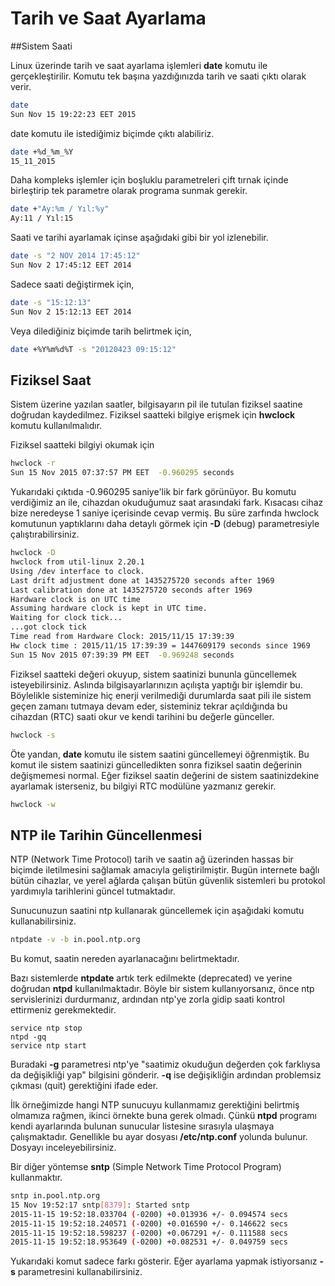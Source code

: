 # Tarih ve Saat Ayarlama

##Sistem Saati

Linux üzerinde tarih ve saat ayarlama işlemleri **date** komutu ile gerçekleştirilir. Komutu tek başına yazdığınızda tarih ve saati çıktı olarak verir.

```bash
date
Sun Nov 15 19:22:23 EET 2015
```

date komutu ile istediğimiz biçimde çıktı alabiliriz.

```bash
date +%d_%m_%Y
15_11_2015
```

Daha kompleks işlemler için boşluklu parametreleri çift tırnak içinde birleştirip tek parametre olarak programa sunmak gerekir.

```bash
date +"Ay:%m / Yıl:%y"
Ay:11 / Yıl:15
```

Saati ve tarihi ayarlamak içinse aşağıdaki gibi bir yol izlenebilir.

```bash
date -s "2 NOV 2014 17:45:12"
Sun Nov 2 17:45:12 EET 2014
```

Sadece saati değiştirmek için,

```bash
date -s "15:12:13"
Sun Nov 2 15:12:13 EET 2014
```

Veya dilediğiniz biçimde tarih belirtmek için,


```bash
date +%Y%m%d%T -s "20120423 09:15:12"
```
## Fiziksel Saat

Sistem üzerine yazılan saatler, bilgisayarın pil ile tutulan fiziksel saatine doğrudan kaydedilmez. Fiziksel saatteki bilgiye erişmek için **hwclock** komutu kullanılmalıdır.

Fiziksel saatteki bilgiyi okumak için

```bash
hwclock -r
Sun 15 Nov 2015 07:37:57 PM EET  -0.960295 seconds
```

Yukarıdaki çıktıda -0.960295 saniye'lik bir fark görünüyor. Bu komutu verdiğimiz an ile, cihazdan okuduğumuz saat arasındaki fark. Kısacası cihaz bize neredeyse 1 saniye içerisinde cevap vermiş. Bu süre zarfında hwclock komutunun yaptıklarını daha detaylı görmek için **-D** (debug) parametresiyle çalıştırabilirsiniz.

```bash
hwclock -D
hwclock from util-linux 2.20.1
Using /dev interface to clock.
Last drift adjustment done at 1435275720 seconds after 1969
Last calibration done at 1435275720 seconds after 1969
Hardware clock is on UTC time
Assuming hardware clock is kept in UTC time.
Waiting for clock tick...
...got clock tick
Time read from Hardware Clock: 2015/11/15 17:39:39
Hw clock time : 2015/11/15 17:39:39 = 1447609179 seconds since 1969
Sun 15 Nov 2015 07:39:39 PM EET  -0.969248 seconds
```

Fiziksel saatteki değeri okuyup, sistem saatinizi bununla güncellemek isteyebilirsiniz. Aslında bilgisayarlarınızın açılışta yaptığı bir işlemdir bu. Böylelikle sisteminize hiç enerji verilmediği durumlarda saat pili ile sistem geçen zamanı tutmaya devam eder, sisteminiz tekrar açıldığında bu cihazdan (RTC) saati okur ve kendi tarihini bu değerle günceller.

```bash
hwclock -s
```

Öte yandan, **date** komutu ile sistem saatini güncellemeyi öğrenmiştik. Bu komut ile sistem saatinizi güncelledikten sonra fiziksel saatin değerinin değişmemesi normal. Eğer fiziksel saatin değerini de sistem saatinizdekine ayarlamak isterseniz, bu bilgiyi RTC modülüne yazmanız gerekir.

```bash
hwclock -w
```

## NTP ile Tarihin Güncellenmesi

NTP (Network Time Protocol) tarih ve saatin ağ üzerinden hassas bir biçimde iletilmesini sağlamak amacıyla geliştirilmiştir. Bugün internete bağlı bütün cihazlar, ve yerel ağlarda çalışan bütün güvenlik sistemleri bu protokol yardımıyla tarihlerini güncel tutmaktadır.

Sunucunuzun saatini ntp kullanarak güncellemek için aşağıdaki komutu kullanabilirsiniz.

```bash
ntpdate -v -b in.pool.ntp.org
```

Bu komut, saatin nereden ayarlanacağını belirtmektadır.

Bazı sistemlerde **ntpdate** artık terk edilmekte (deprecated) ve yerine doğrudan **ntpd** kullanılmaktadır. Böyle bir sistem kullanıyorsanız, önce ntp servislerinizi durdurmanız, ardından ntp'ye zorla gidip saati kontrol ettirmeniz gerekmektedir.

```
service ntp stop
ntpd -gq
service ntp start
```

Buradaki **-g** parametresi ntp'ye "saatimiz okuduğun değerden çok farklıysa da değişikliği yap" bilgisini gönderir. **-q** ise değişikliğin ardından problemsiz çıkması (quit) gerektiğini ifade eder.

İlk örneğimizde hangi NTP sunucuyu kullanmamız gerektiğini belirtmiş olmamıza rağmen, ikinci örnekte buna gerek olmadı. Çünkü **ntpd** programı kendi ayarlarında bulunan sunucular listesine sırasıyla ulaşmaya çalışmaktadır. Genellikle bu ayar dosyası **/etc/ntp.conf** yolunda bulunur. Dosyayı inceleyebilirsiniz.

Bir diğer yöntemse **sntp** (Simple Network Time Protocol Program) kullanmaktır.

```bash
sntp in.pool.ntp.org
15 Nov 19:52:17 sntp[8379]: Started sntp
2015-11-15 19:52:18.033704 (-0200) +0.013936 +/- 0.094574 secs
2015-11-15 19:52:18.240571 (-0200) +0.016590 +/- 0.146622 secs
2015-11-15 19:52:18.598237 (-0200) +0.067291 +/- 0.111588 secs
2015-11-15 19:52:18.953649 (-0200) +0.082531 +/- 0.049759 secs
```

Yukarıdaki komut sadece farkı gösterir. Eğer ayarlama yapmak istiyorsanız **-s** parametresini kullanabilirsiniz.